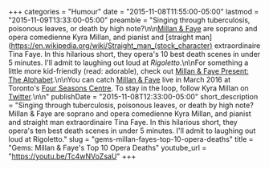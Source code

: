 +++
categories = "Humour"
date = "2015-11-08T11:55:00-05:00"
lastmod = "2015-11-09T13:33:00-05:00"
preamble = "Singing through tuberculosis, poisonous leaves, or death by high note?\n\n[Millan & Faye](http://kyra-millan.com/millan-and-faye) are soprano and opera comedienne Kyra Millan, and pianist and [straight man](https://en.wikipedia.org/wiki/Straight_man_(stock_character) extraordinaire Tina Faye. In this hilarious short, they opera's 10 best death scenes in under 5 minutes. I'll admit to laughing out loud at *Rigoletto*.\n\nFor something a little more kid-friendly (read: adorable), check out [Millan & Faye Present: The Alphabet](https://www.youtube.com/watch?v=GU3wEM6rL_k).\n\nYou can catch [Millan & Faye](http://kyra-millan.com/millan-and-faye) live in March 2016 at Toronto's [Four Seasons Centre](http://www.coc.ca/PerformancesAndTickets/FreeConcertSeries/March.aspx). To stay in the loop, follow Kyra Millan on [Twitter](https://twitter.com/KyraMillan).\n\n"
publishDate = "2015-11-08T12:33:00-05:00"
short_description = "Singing through tuberculosis, poisonous leaves, or death by high note? Millan &amp; Faye are soprano and opera comedienne Kyra Millan, and pianist and straight man extraordinaire Tina Faye. In this hilarious short, they opera&#039;s ten best death scenes in under 5 minutes. I&#039;ll admit to laughing out loud at Rigoletto."
slug = "gems-millan-fayes-top-10-opera-deaths"
title = "Gems: Millan &amp; Faye&#039;s Top 10 Opera Deaths"
youtube_url = "https://youtu.be/Tc4wNVoZsaU"
+++


